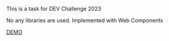 This is a task for DEV Challenge 2023

No any libraries are used. Implemented with Web Components

[DEMO](https://helmax-y.github.io/crimes-map/)
